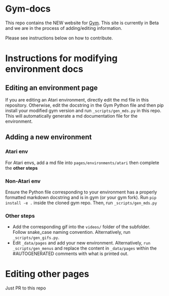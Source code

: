 # Gym-docs

This repo contains the NEW website for [Gym](https://github.com/openai/gym). This site is currently in Beta and we are in the process of adding/editing information. 

Please see instructions below on how to contribute.

# Instructions for modifying environment docs

## Editing an environment page

If you are editing an Atari environment, directly edit the md file in this repository. Otherwise, edit the docstring in the Gym Python file and then pip install your modified gym version and run `_scripts/gen_mds.py` in this repo. This will automatically generate a md documentation file for the environment.

## Adding a new environment

### Atari env

For Atari envs, add a md file into `pages/environments/atari` then complete the **other steps**

### Non-Atari env

Ensure the Python file corresponding to your environment has a properly formatted markdown docstring and is in gym (or your gym fork). Run `pip install -e .` inside the cloned gym repo. Then, run `_scripts/gen_mds.py`

### Other steps

- Add the corresponding gif into the `videos/` folder of the subfolder. Follow snake_case naming convention. Alternatively, run `_scripts/gen_gifs.py`.
- Edit `_data/pages` and add your new environment. Alternatively, `run _scripts/gen_menus` and replace the content in `_data/pages` within the #AUTOGENERATED comments with what is printed out.

# Editing other pages

Just PR to this repo
